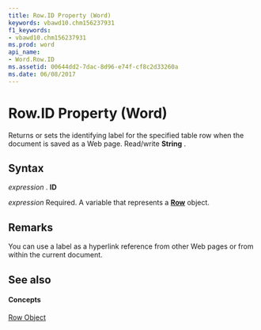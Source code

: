 ```yaml
---
title: Row.ID Property (Word)
keywords: vbawd10.chm156237931
f1_keywords:
- vbawd10.chm156237931
ms.prod: word
api_name:
- Word.Row.ID
ms.assetid: 00644dd2-7dac-8d96-e74f-cf8c2d33260a
ms.date: 06/08/2017
---
```



# Row.ID Property (Word)

Returns or sets the identifying label for the specified table row when the document is saved as a Web page. Read/write  **String** .


## Syntax

 _expression_ . **ID**

 _expression_ Required. A variable that represents a **[Row](Word.Row.md)** object.


## Remarks

You can use a label as a hyperlink reference from other Web pages or from within the current document.


## See also


#### Concepts


[Row Object](Word.Row.md)

